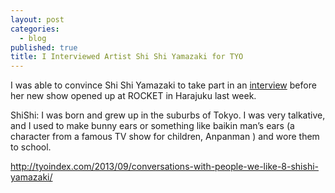 ```yaml
---
layout: post
categories: 
  - blog
published: true
title: I Interviewed Artist Shi Shi Yamazaki for TYO
---
```



I was able to convince Shi Shi Yamazaki to take part in an [interview](http://tyoindex.com/2013/09/conversations-with-people-we-like-8-shishi-yamazaki/) before her new show opened up at ROCKET in Harajuku last week. 

ShiShi: I was born and grew up in the suburbs of Tokyo. I was very talkative, and I used to make bunny ears or something like baikin man’s ears (a character from a famous TV show for children, Anpanman ) and wore them to school.

http://tyoindex.com/2013/09/conversations-with-people-we-like-8-shishi-yamazaki/